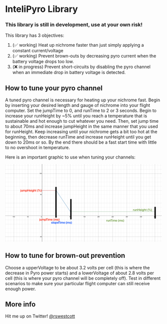 # InteliPyro Library

### This library is still in development, use at your own risk!

This library has 3 objectives:
1. (✅ working) Heat up nichrome faster than just simply applying a constant current/voltage
2. (✅ working) Prevent brown-outs by decreasing pyro current when the battery voltage drops too low.
3. (❌ in progress) Prevent short-circuits by disabling the pyro channel when an immediate drop in battery voltage is detected.

## How to tune your pyro channel
A tuned pyro channel is necessary for heating up your nichrome fast. Begin by inserting your desired length and gauge of nichrome into your flight computer. Set the jumpTime to 0, and runTime to 2 or 3 seconds. Begin to increase your runHeight by ~5% until you reach a temperature that is sustainable and hot enough to cut whatever you need. Then, set jump time to about 70ms and increase jumpHeight in the same manner that you used for runHeight. Keep increasing until your nichrome gets a bit too hot at the beginning, then decrease runTime and increase runHeight until you get down to 20ms or so. By the end there should be a fast start time with little to no overshoot in temperature.

Here is an important graphic to use when tuning your channels:

![Image not loading](images/legend.png)

## How to tune for brown-out prevention

Choose a upperVoltage to be about 3.2 volts per cell (this is where the decrease in Pyro power starts) and a lowerVoltage of about 2.8 volts per cell (this is where your pyro channel will be completely off). Test in different scenarios to make sure your particular flight computer can still receive enough power.

## More info

Hit me up on Twitter! [@rswestcott](https://twitter.com/rswestcott)
